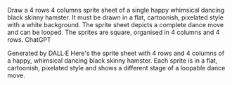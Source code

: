 Draw a 4 rows 4 columns sprite sheet of a single happy whimsical dancing black skinny hamster. It must be drawn in a flat, cartoonish, pixelated style with a white background. The sprite sheet depicts a complete dance move and can be looped. The sprites are square, organised in 4 columns and 4 rows.
ChatGPT

Generated by DALL·E
Here's the sprite sheet with 4 rows and 4 columns of a happy, whimsical dancing black skinny hamster. Each sprite is in a flat, cartoonish, pixelated style and shows a different stage of a loopable dance move.
